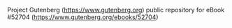 Project Gutenberg (https://www.gutenberg.org) public repository for eBook #52704 (https://www.gutenberg.org/ebooks/52704)
